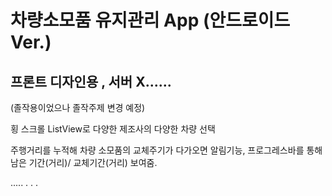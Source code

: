 # 차량소모품 유지관리 App (안드로이드 Ver.)

##  프론트 디자인용 , 서버 X......
(졸작용이었으나 졸작주제 변경 예정) 
 
  횡 스크롤 ListView로 다양한 제조사의 다양한 차량 선택
 
 주행거리를 누적해 차량 소모품의 교체주기가 다가오면 알림기능, 프로그레스바를 통해 남은 기간(거리)/ 교체기간(거리) 보여줌. 

.....
.
.
.
